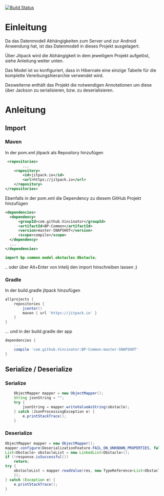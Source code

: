 [![Build Status](https://jenkins.vincinator.de/buildStatus/icon?job=BP-Common)](https://jenkins.vincinator.de/job/BP-Common)

# Einleitung

Da das Datenmodell Abhängigkeiten zum Server und zur Android Anwendung hat, 
ist das Datenmodell in dieses Projekt ausgelagert.

Über Jitpack wird die Abhängigkeit in dem jeweiligem Projekt aufgelöst, siehe Anleitung weiter unten.


Das Model ist so konfiguriert, dass in Hibernate eine einzige Tabelle für die komplette Vererbungshierarchie verwendet wird.

Desweiterne enthält das Projekt die notwendigen Annotationen um diese über Jackson zu serialisieren, bzw. zu deserialisieren. 



# Anleitung

## Import
### Maven

In der pom.xml jitpack als Repository hinzufügen

```xml
 <repositories>
        ...
    <repository>
        <id>jitpack.io</id>
        <url>https://jitpack.io</url>
    </repository>
</repositories>
```
Ebenfalls in der pom.xml die Dependency zu diesem GitHub Projekt hinzufügen

```xml
<dependencies>
  <dependency>
      <groupId>com.github.Vincinator</groupId>
      <artifactId>BP-Common</artifactId>
      <version>master-SNAPSHOT</version>
      <scope>compile</scope>
  </dependency>
  ...
</dependencies>
```


```java
import bp.common.model.obstacles.Obstacle;
```
.. oder über Alt+Enter von Intelij den import hinschreiben lassen ;)

### Gradle


In der build.gradle jitpack hinzufügen

```gradle
allprojects {
    repositories {
        jcenter()
        maven { url 'https://jitpack.io' }
    }
}
```

... und in der build.gradle der app 

```gradle
dependencies {
    ...
    compile 'com.github.Vincinator:BP-Common:master-SNAPSHOT'
}
```



## Serialize / Deserialize

### Serialize

```java
    ObjectMapper mapper = new ObjectMapper();
    String jsonString = "";
    try {
        jsonString = mapper.writeValueAsString(obstacle);
    } catch (JsonProcessingException e) {
        e.printStackTrace();
    }
```

### Deserialize
```java
ObjectMapper mapper = new ObjectMapper();
mapper.configure(DeserializationFeature.FAIL_ON_UNKNOWN_PROPERTIES, false);
List<Obstacle> obstacleList = new LinkedList<Obstacle>();
if (!response.isSuccessful())
    return;
try {
    obstacleList = mapper.readValue(res, new TypeReference<List<Obstacle>>() {
    });
} catch (Exception e) {
    e.printStackTrace();
}
```